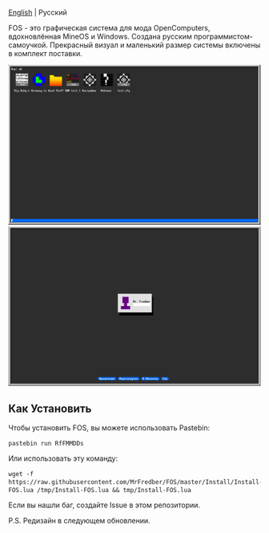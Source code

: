 [English](https://raw.githubusercontent.com/MrFredber/FOS/master/README.md) | Русский

FOS - это графическая система для мода OpenComputers, вдохновлённая MineOS и Windows. Создана русским программистом-самоучкой. Прекрасный визуал и маленький размер системы включены в комплект поставки.

![](https://raw.githubusercontent.com/MrFredber/FOS/master/Readme%20files/russian1.png)
![](https://raw.githubusercontent.com/MrFredber/FOS/master/Readme%20files/russian2.png)

## Как Установить

Чтобы установить FOS, вы можете использовать Pastebin:

	pastebin run RfFMMDDs

Или использовать эту команду:

	wget -f https://raw.githubusercontent.com/MrFredber/FOS/master/Install/Install-FOS.lua /tmp/Install-FOS.lua && tmp/Install-FOS.lua

Если вы нашли баг, создайте Issue в этом репозитории.

P.S. Редизайн в следующем обновлении.
